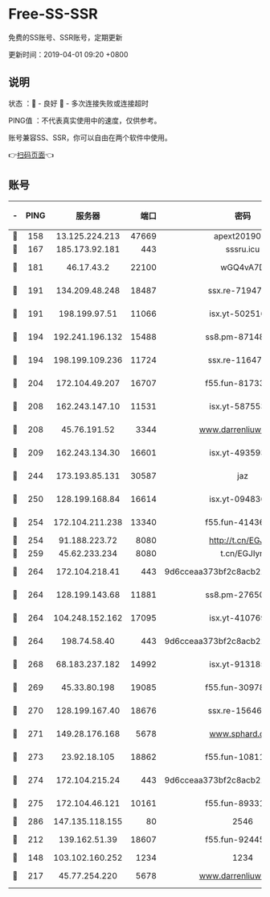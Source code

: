 # Free-SS-SSR

免费的SS账号、SSR账号，定期更新

更新时间：2019-04-01 09:20 +0800

## 说明

状态     ：🙂 - 良好 🙁 - 多次连接失败或连接超时

PING值   ：不代表真实使用中的速度，仅供参考。

账号兼容SS、SSR，你可以自由在两个软件中使用。

👉[扫码页面](https://liesauer.github.io/Free-SS-SSR/)👈

## 账号

|-|PING|服务器|端口|密码|加密方式|区域|
|:----:|:----:|:-----:|-----:|:----:|:----:|:----:|
|🙂|158|13.125.224.213|47669|apext2019001|chacha20|KR|
|🙂|167|185.173.92.181|443|sssru.icu|rc4-md5|RU|
|🙂|181|46.17.43.2|22100|wGQ4vA7D|aes-256-gcm|RU|
|🙂|191|134.209.48.248|18487|ssx.re-71947095|aes-256-cfb|US|
|🙂|191|198.199.97.51|11066|isx.yt-50251647|aes-256-cfb|US|
|🙂|194|192.241.196.132|15488|ss8.pm-87148177|aes-256-cfb|US|
|🙂|194|198.199.109.236|11724|ssx.re-11647180|aes-256-cfb|US|
|🙂|204|172.104.49.207|16707|f55.fun-81733615|aes-256-cfb|SG|
|🙂|208|162.243.147.10|11531|isx.yt-58755378|aes-256-cfb|US|
|🙂|208|45.76.191.52|3344|www.darrenliuwei.com|aes-256-cfb|JP|
|🙂|209|162.243.134.30|16601|isx.yt-49359357|aes-256-cfb|US|
|🙂|244|173.193.85.131|30587|jaz|aes-256-cfb|US|
|🙂|250|128.199.168.84|16614|isx.yt-09483649|aes-256-cfb|SG|
|🙂|254|172.104.211.238|13340|f55.fun-41436212|aes-256-cfb|US|
|🙂|254|91.188.223.72|8080|http://t.cn/EGJIyrl|rc4-md5|RU|
|🙂|259|45.62.233.234|8080|t.cn/EGJIyrl|rc4-md5|CA|
|🙂|264|172.104.218.41|443|9d6cceaa373bf2c8acb22e60b6a58be6|aes-256-cfb|US|
|🙂|264|128.199.143.68|11881|ss8.pm-27650845|aes-256-cfb|SG|
|🙂|264|104.248.152.162|17095|isx.yt-41076974|aes-256-cfb|SG|
|🙂|264|198.74.58.40|443|9d6cceaa373bf2c8acb22e60b6a58be6|aes-256-cfb|US|
|🙂|268|68.183.237.182|14992|isx.yt-91318565|aes-256-cfb|SG|
|🙂|269|45.33.80.198|19085|f55.fun-30978462|aes-256-cfb|US|
|🙂|270|128.199.167.40|18676|ssx.re-15646826|aes-256-cfb|SG|
|🙂|271|149.28.176.168|5678|www.sphard.com|aes-256-cfb|AU|
|🙂|273|23.92.18.105|18862|f55.fun-10811228|aes-256-cfb|US|
|🙂|274|172.104.215.24|443|9d6cceaa373bf2c8acb22e60b6a58be6|aes-256-cfb|US|
|🙂|275|172.104.46.121|10161|f55.fun-89331338|aes-256-cfb|SG|
|🙂|286|147.135.118.155|80|2546|chacha20|US|
|🙂|212|139.162.51.39|18607|f55.fun-92445990|aes-256-cfb|SG|
|🙁|148|103.102.160.252|1234|1234|rc4-md5|JP|
|🙁|217|45.77.254.220|5678|www.darrenliuwei.com|aes-256-cfb|SG|
